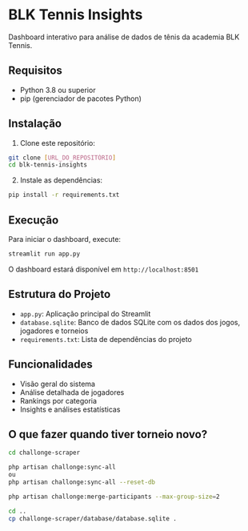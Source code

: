 # BLK Tennis Insights

Dashboard interativo para análise de dados de tênis da academia BLK Tennis.

## Requisitos

- Python 3.8 ou superior
- pip (gerenciador de pacotes Python)

## Instalação

1. Clone este repositório:
```bash
git clone [URL_DO_REPOSITÓRIO]
cd blk-tennis-insights
```

2. Instale as dependências:
```bash
pip install -r requirements.txt
```

## Execução

Para iniciar o dashboard, execute:
```bash
streamlit run app.py
```

O dashboard estará disponível em `http://localhost:8501`

## Estrutura do Projeto

- `app.py`: Aplicação principal do Streamlit
- `database.sqlite`: Banco de dados SQLite com os dados dos jogos, jogadores e torneios
- `requirements.txt`: Lista de dependências do projeto

## Funcionalidades

- Visão geral do sistema
- Análise detalhada de jogadores
- Rankings por categoria
- Insights e análises estatísticas 

## O que fazer quando tiver torneio novo?

```bash
cd challonge-scraper

php artisan challonge:sync-all
ou
php artisan challonge:sync-all --reset-db

php artisan challonge:merge-participants --max-group-size=2

cd ..
cp challonge-scraper/database/database.sqlite .
```
